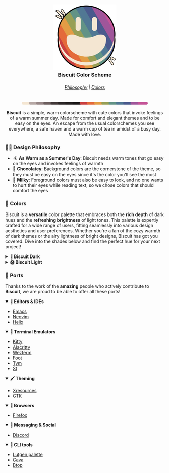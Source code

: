<h3 align="center">
  <img src="assets/logos/rainbow stroke.png" width="200"/><br/>
  Biscuit Color Scheme
</h3>
<h6 align="center">
  <a href="https://github.com/Biscuit-Colorscheme/biscuit#-design-philosophy">Philosophy</a>
  |
  <a href="https://github.com/Biscuit-Colorscheme/biscuit#-colors">Colors</a>
</h6>
<p align="center">
  <img src="assets/extras/rainbow line.png" alt="Biscuit palette" width="400" />
</p>

<p align="center"><b>Biscuit</b> is a simple, warm colorscheme with cute colors that invoke feelings of a warm summer day. Made for comfort and elegant themes and to be easy on the eyes. An escape from the usual colorschemes you see everywhere, a safe haven and a warm cup of tea in amidst of a busy day. Made with love.</p>

### 👨‍🎨 Design Philosophy

- ☀️ <b> As Warm as a Summer's Day</b>: Biscuit needs warm tones that go easy on the eyes and invokes feelings of warmth
- 🍫 <b>Chocolatey</b>: Background colors are the cornerstone of the theme, so they must be easy on the eyes since it's the color you'll see the most
- 🥛 <b>Milky</b>: Foreground colors must also be easy to look, and no one wants to hurt their eyes while reading text, so we chose colors that should comfort the eyes

### 🎨 Colors

Biscuit is a **versatile** color palette that embraces both the **rich depth** of dark hues and the **refreshing brightness** of light tones. This palette is expertly crafted for a wide range of users, fitting seamlessly into various design aesthetics and user preferences. Whether you're a fan of the cozy warmth of dark themes or the airy lightness of bright designs, Biscuit has got you covered. Dive into the shades below and find the perfect hue for your next project!

<details>
  <summary><b>🌙 Biscuit Dark</b></summary>
<br>

| Image                                                    | Label         | Hex       | RGB                  | HSL                  |
| -------------------------------------------------------- | ------------- | --------- | -------------------- | -------------------- |
| <img src='assets/swatches/dark mode/night.png'/>         | Night         | `#181515` | `rgb(24, 21, 21)`    | `hsl(0, 7%, 9%)`     |
| <img src='assets/swatches/dark mode/raisin black.png'/>  | Raisin Black  | `#221E1E` | `rgb(34, 30, 30)`    | `hsl(0, 6%, 13%)`    |
| <img src='assets/swatches/dark mode/van dyke.png'/>      | Van Dyke      | `#423939` | `rgb(66, 57, 57)`    | `hsl(0, 7%, 24%)`    |
| <img src='assets/swatches/dark mode/wenge.png'/>         | Wenge         | `#6D5F5F` | `rgb(109, 95, 95)`   | `hsl(0, 7%, 40%)`    |
| <img src='assets/swatches/dark mode/cinereous.png'/>     | Cinereous     | `#978787` | `rgb(151, 135, 135)` | `hsl(0, 7%, 56%)`    |
| <img src='assets/swatches/dark mode/silver.png'/>        | Silver        | `#B6A8A5` | `rgb(182, 168, 165)` | `hsl(11, 10%, 68%)`  |
| <img src='assets/swatches/dark mode/antique white.png'/> | Antique White | `#F4E6D2` | `rgb(244, 230, 210)` | `hsl(35, 61%, 89%)`  |
| <img src='assets/swatches/dark mode/persian red.png'/>   | Persian Red   | `#CA3F3F` | `rgb(202, 63, 63)`   | `hsl(0, 57%, 52%)`   |
| <img src='assets/swatches/dark mode/flame.png'/>         | Flame         | `#E46A3A` | `rgb(228, 106, 58)`  | `hsl(17, 76%, 56%)`  |
| <img src='assets/swatches/dark mode/butterscotch.png'/>  | Butterscotch  | `#E39C45` | `rgb(227, 156, 69)`  | `hsl(33, 74%, 58%)`  |
| <img src='assets/swatches/dark mode/moss green.png'/>    | Moss Green    | `#989F56` | `rgb(152, 159, 86)`  | `hsl(66, 30%, 48%)`  |
| <img src='assets/swatches/dark mode/viridian.png'/>      | Viridian      | `#629386` | `rgb(98, 147, 134)`  | `hsl(164, 20%, 48%)` |
| <img src='assets/swatches/dark mode/steel blue.png'/>    | Steel Blue    | `#517894` | `rgb(81, 120, 148)`  | `hsl(205, 29%, 45%)` |
| <img src='assets/swatches/dark mode/yinmn blue.png'/>    | YinMn Blue    | `#4A5A8D` | `rgb(74, 90, 141)`   | `hsl(226, 31%, 42%)` |
| <img src='assets/swatches/dark mode/purpureus.png'/>     | Purpureus     | `#9F569A` | `rgb(159, 86, 154)`  | `hsl(304, 30%, 48%)` |
| <img src='assets/swatches/dark mode/mulberry.png'/>      | Mulberry      | `#C45497` | `rgb(196, 84, 151)`  | `hsl(324, 49%, 55%)` |

</details>
<details>
	  <summary><b>🌞 Biscuit Light</b></summary>
	<br>

| Image                                                       | Label           | Hex       | RGB                  | HSL                  |
| ----------------------------------------------------------- | --------------- | --------- | -------------------- | -------------------- |
| <img src='assets/swatches/light mode/antique white.png'/>   | Antique White   | `#F4E6D2` | `rgb(244, 230, 210)` | `hsl(35, 61%, 89%)`  |
| <img src='assets/swatches/light mode/pale dogwood.png'/>    | Pale Dogwood    | `#DBC6C2` | `rgb(219, 198, 194)` | `hsl(10, 26%, 81%)`  |
| <img src='assets/swatches/light mode/rose quartz.png'/>     | Rose Quartz     | `#B79F9F` | `rgb(183, 159, 159)` | `hsl(0, 14%, 67%)`   |
| <img src='assets/swatches/light mode/rose taupe.png'/>      | Rose Taupe      | `#A18787` | `rgb(161, 135, 135)` | `hsl(0, 12%, 58%)`   |
| <img src='assets/swatches/dark mode/van dyke.png'/>         | Van Dyke        | `#423939` | `rgb(66, 57, 57)`    | `hsl(0, 7%, 24%)`    |
| <img src='assets/swatches/dark mode/jet.png'/>              | Jet             | `#2B2626` | `rgb(43, 38, 38)`    | `hsl(0, 6%, 16%)`    |
| <img src='assets/swatches/dark mode/night.png'/>            | Night           | `#181515` | `rgb(24, 21, 21)`    | `hsl(0, 7%, 9%)`     |
| <img src='assets/swatches/light mode/fire engine red.png'/> | Fire Engine Red | `#CB2424` | `rgb(203, 36, 36)`   | `hsl(0, 70%, 47%)`   |
| <img src='assets/swatches/light mode/giants orange.png'/>   | Giants Orange   | `#E95318` | `rgb(233, 83, 24)`   | `hsl(17, 83%, 50%)`  |
| <img src='assets/swatches/light mode/earth yellow.png'/>    | Earth Yellow    | `#E98F21` | `rgb(233, 143, 33)`  | `hsl(33, 82%, 52%)`  |
| <img src='assets/swatches/light mode/apple green.png'/>     | Apple Green     | `#9BA636` | `rgb(155, 166, 54)`  | `hsl(66, 51%, 43%)`  |
| <img src='assets/swatches/light mode/zomp.png'/>            | Zomp            | `#3E9F85` | `rgb(62, 159, 133)`  | `hsl(164, 44%, 43%)` |
| <img src='assets/swatches/light mode/ucla blue.png'/>       | UCLA Blue       | `#34709B` | `rgb(52, 112, 155)`  | `hsl(205, 50%, 41%)` |
| <img src='assets/swatches/light mode/martian blue.png'/>    | Martian Blue    | `#2F4692` | `rgb(47, 70, 146)`   | `hsl(226, 51%, 38%)` |
| <img src='assets/swatches/light mode/plum.png'/>            | Plum            | `#A6369F` | `rgb(166, 54, 159)`  | `hsl(304, 51%, 43%)` |
| <img src='assets/swatches/light mode/red violet.png'/>      | Red Violet      | `#CF2D8E` | `rgb(207, 45, 142)`  | `hsl(324, 64%, 49%)` |

</details>

### 🔌 Ports

Thanks to the work of the **amazing** people who actively contribute to **Biscuit**, we are proud to be able to offer all these ports!

<details open>
	<summary><b>👾 Editors & IDEs</b></summary>

- [Emacs](https://github.com/Biscuit-Colorscheme/emacs)
- [Neovim](https://github.com/Biscuit-Colorscheme/nvim)
- [Helix](https://github.com/Biscuit-Colorscheme/helix)

</details>

<details open>
	<summary><b>🌱 Terminal Emulators</b></summary>

- [Kitty](https://github.com/Biscuit-Colorscheme/kitty)
- [Alacritty](https://github.com/Biscuit-Colorscheme/alacritty)
- [Wezterm](https://github.com/Biscuit-Colorscheme/wezterm)
- [Foot](https://github.com/Biscuit-Colorscheme/foot)
- [Tym](https://github.com/Biscuit-Colorscheme/tym)
- [St](https://github.com/Biscuit-Colorscheme/st)

</details>

<details open>
	<summary><b>🖌️ Theming </b></summary>

- [Xresources](https://github.com/Biscuit-Colorscheme/xresources)
- [GTK](https://github.com/Biscuit-Colorscheme/gtk)

</details>

<details open>
	<summary><b>🧭 Browsers </b></summary>

- [Firefox](https://github.com/Biscuit-Colorscheme/firefox)

</details>

<details open>
	<summary><b>💬 Messaging & Social </b></summary>

- [Discord](https://github.com/Biscuit-Colorscheme/discord)

</details>

<details open>
	<summary><b>🐚 CLI tools</b></summary>

- [Lutgen palette](https://github.com/ozwaldorf/lutgen-rs)
- [Cava](https://github.com/Biscuit-Colorscheme/cava)
- [Btop](https://github.com/Biscuit-Colorscheme/btop)

</details>
